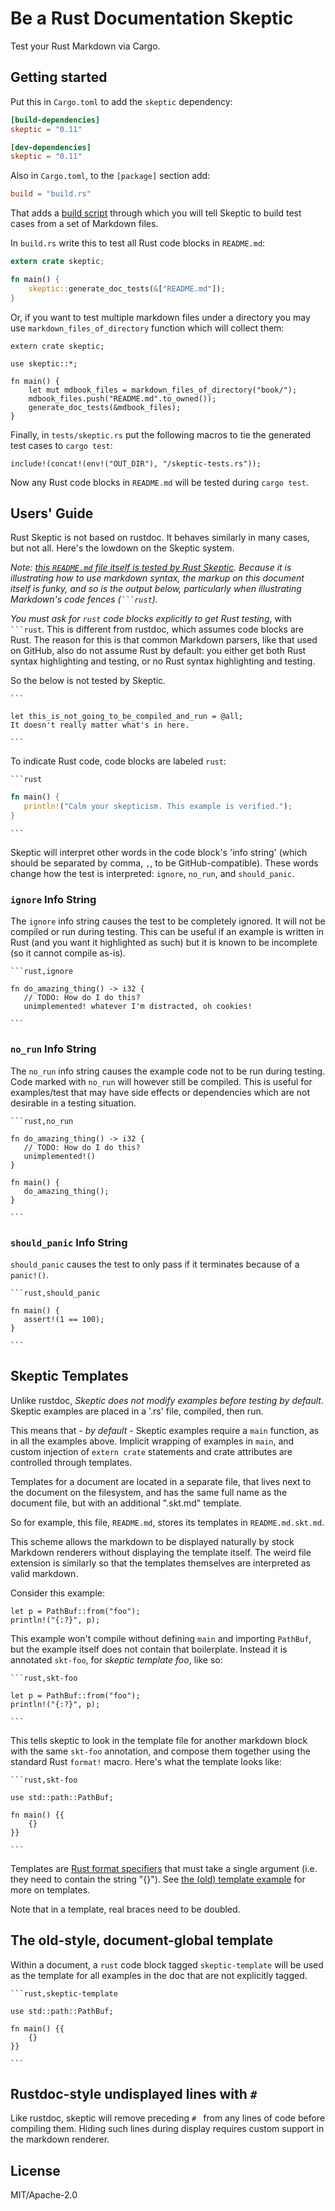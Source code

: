 # Be a Rust Documentation Skeptic

Test your Rust Markdown via Cargo.

## Getting started

Put this in `Cargo.toml` to add the `skeptic` dependency:

```toml
[build-dependencies]
skeptic = "0.11"

[dev-dependencies]
skeptic = "0.11"
```

Also in `Cargo.toml`, to the `[package]` section add:

```toml
build = "build.rs"
```

That adds a [build script](http://doc.crates.io/build-script.html)
through which you will tell Skeptic to build test cases from a set
of Markdown files.

In `build.rs` write this to test all Rust code blocks in `README.md`:

```rust
extern crate skeptic;

fn main() {
    skeptic::generate_doc_tests(&["README.md"]);
}
```

Or, if you want to test multiple markdown files under a directory you
may use `markdown_files_of_directory` function which will collect them:

```rust,no_run
extern crate skeptic;

use skeptic::*;

fn main() {
    let mut mdbook_files = markdown_files_of_directory("book/");
    mdbook_files.push("README.md".to_owned());
    generate_doc_tests(&mdbook_files);
}
```


Finally, in `tests/skeptic.rs` put the following macros to tie the
generated test cases to `cargo test`:

```rust,ignore
include!(concat!(env!("OUT_DIR"), "/skeptic-tests.rs"));
```

Now any Rust code blocks in `README.md` will be tested during `cargo
test`.

## Users' Guide

Rust Skeptic is not based on rustdoc. It behaves similarly in many
cases, but not all. Here's the lowdown on the Skeptic system.

*Note: [this `README.md` file itself is tested by Rust
Skeptic](https://github.com/brson/rust-skeptic/blob/master/build.rs).
Because it is illustrating how to use markdown syntax, the markup on
this document itself is funky, and so is the output below,
particularly when illustrating Markdown's code fences
(<code>```rust</code>).*

*You must ask for `rust` code blocks explicitly to get Rust testing*,
with <code>```rust</code>. This is different from rustdoc, which
assumes code blocks are Rust. The reason for this is that common
Markdown parsers, like that used on GitHub, also do not assume Rust by
default: you either get both Rust syntax highlighting and testing, or
no Rust syntax highlighting and testing.

So the below is not tested by Skeptic.

<code>```</code>
```
let this_is_not_going_to_be_compiled_and_run = @all;
It doesn't really matter what's in here.
```
<code>```</code>

To indicate Rust code, code blocks are labeled `rust`:

<code>```rust</code>
```rust
fn main() {
   println!("Calm your skepticism. This example is verified.");
}
```
<code>```</code>

Skeptic will interpret other words in the code block's 'info string'
(which should be separated by comma, `,`, to be
GitHub-compatible). These words change how the test is interpreted:
`ignore`, `no_run`, and `should_panic`.

### `ignore` Info String

The `ignore` info string causes the test to be completely ignored.  It will not
be compiled or run during testing.  This can be useful if an example is written
in Rust (and you want it highlighted as such) but it is known to be incomplete
(so it cannot compile as-is).

<code>```rust,ignore</code>
```rust,ignore
fn do_amazing_thing() -> i32 {
   // TODO: How do I do this?
   unimplemented! whatever I'm distracted, oh cookies!
```
<code>```</code>

### `no_run` Info String

The `no_run` info string causes the example code not to be run during testing.
Code marked with `no_run` will however still be compiled.  This is useful for
examples/test that may have side effects or dependencies which are not desirable
in a testing situation.

<code>```rust,no_run</code>
```rust,no_run
fn do_amazing_thing() -> i32 {
   // TODO: How do I do this?
   unimplemented!()
}

fn main() {
   do_amazing_thing();
}
```
<code>```</code>

### `should_panic` Info String

`should_panic` causes the test to only pass if it terminates because
of a `panic!()`.

<code>```rust,should_panic</code>
```rust,should_panic
fn main() {
   assert!(1 == 100);
}
```
<code>```</code>

## Skeptic Templates

Unlike rustdoc, *Skeptic does not modify examples before testing by
default*. Skeptic examples are placed in a '.rs' file, compiled, then
run.

This means that - *by default* - Skeptic examples require a `main`
function, as in all the examples above. Implicit wrapping of examples
in `main`, and custom injection of `extern crate` statements and crate
attributes are controlled through templates.

Templates for a document are located in a separate file, that lives
next to the document on the filesystem, and has the same full name as
the document file, but with an additional ".skt.md" template.

So for example, this file, `README.md`, stores its templates
in `README.md.skt.md`.

This scheme allows the markdown to be displayed naturally by stock
Markdown renderers without displaying the template itself. The weird
file extension is similarly so that the templates themselves are
interpreted as valid markdown.

Consider this example:

```rust,skt-foo
let p = PathBuf::from("foo");
println!("{:?}", p);
```

This example won't compile without defining `main` and importing
`PathBuf`, but the example itself does not contain that
boilerplate. Instead it is annotated `skt-foo`, for _skeptic template
foo_, like so:

<code>```rust,skt-foo</code>
```rust,skt-foo
let p = PathBuf::from("foo");
println!("{:?}", p);
```
<code>```</code>

This tells skeptic to look in the template file for another
markdown block with the same `skt-foo` annotation, and compose
them together using the standard Rust `format!` macro. Here's
what the template looks like:

<code>```rust,skt-foo</code>
```rust,ignore
use std::path::PathBuf;

fn main() {{
    {}
}}
```
<code>```</code>

Templates are [Rust format
specifiers](http://doc.rust-lang.org/std/fmt/index.html) that must
take a single argument (i.e. they need to contain the string
"{}"). See [the (old) template example](template-example.md) for more
on templates.

Note that in a template, real braces need to be doubled.

## The old-style, document-global template

Within a document, a `rust` code block tagged `skeptic-template` will
be used as the template for all examples in the doc that are not
explicitly tagged.

<code>```rust,skeptic-template</code>
```rust,ignore
use std::path::PathBuf;

fn main() {{
    {}
}}
```
<code>```</code>

## Rustdoc-style undisplayed lines with `# `

Like rustdoc, skeptic will remove preceding `# ` from any lines of
code before compiling them. Hiding such lines during display requires
custom support in the markdown renderer.

## License

MIT/Apache-2.0
